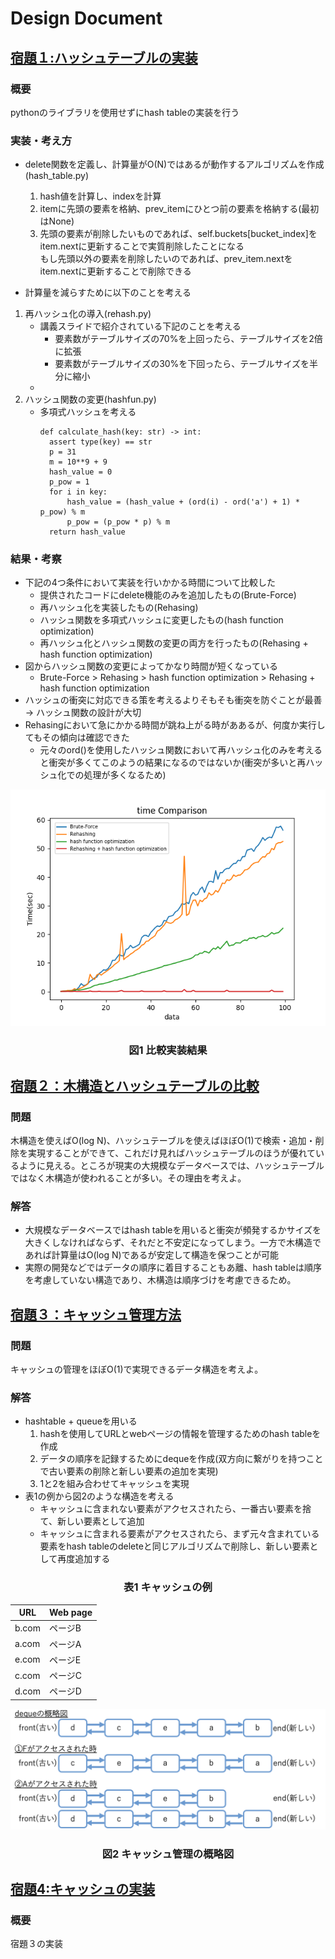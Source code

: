 # Design Document
## <u>宿題１:ハッシュテーブルの実装</u>
### 概要
pythonのライブラリを使用せずにhash tableの実装を行う

### 実装・考え方
- delete関数を定義し、計算量がO(N)ではあるが動作するアルゴリズムを作成(hash_table.py)
  1. hash値を計算し、indexを計算
  2. itemに先頭の要素を格納、prev_itemにひとつ前の要素を格納する(最初はNone)
  3. 先頭の要素が削除したいものであれば、self.buckets[bucket_index]をitem.nextに更新することで実質削除したことになる<br>
  もし先頭以外の要素を削除したいのであれば、prev_item.nextをitem.nextに更新することで削除できる
    
- 計算量を減らすために以下のことを考える
1. 再ハッシュ化の導入(rehash.py)
    - 講義スライドで紹介されている下記のことを考える
      - 要素数がテーブルサイズの70%を上回ったら、テーブルサイズを2倍に拡張
      - 要素数がテーブルサイズの30%を下回ったら、テーブルサイズを半分に縮小
    - 
2. ハッシュ関数の変更(hashfun.py)
    - 多項式ハッシュを考える
      ```
      def calculate_hash(key: str) -> int:
        assert type(key) == str
        p = 31
        m = 10**9 + 9
        hash_value = 0
        p_pow = 1
        for i in key:
            hash_value = (hash_value + (ord(i) - ord('a') + 1) * p_pow) % m
            p_pow = (p_pow * p) % m
        return hash_value
      ```

### 結果・考察
- 下記の4つ条件において実装を行いかかる時間について比較した
  - 提供されたコードにdelete機能のみを追加したもの(Brute-Force)
  - 再ハッシュ化を実装したもの(Rehasing)
  - ハッシュ関数を多項式ハッシュに変更したもの(hash function optimization)
  - 再ハッシュ化とハッシュ関数の変更の両方を行ったもの(Rehasing + hash function optimization)
- 図からハッシュ関数の変更によってかなり時間が短くなっている
  - Brute-Force > Rehasing > hash function optimization > Rehasing + hash function optimization
- ハッシュの衝突に対応できる策を考えるよりそもそも衝突を防ぐことが最善 -> ハッシュ関数の設計が大切
- Rehasingにおいて急にかかる時間が跳ね上がる時がああるが、何度か実行してもその傾向は確認できた
  - 元々のord()を使用したハッシュ関数において再ハッシュ化のみを考えると衝突が多くてこのようの結果になるのではないか(衝突が多いと再ハッシュ化での処理が多くなるため)

<p align="center">
  <img src="./homework_1/img/hash_table.png"> 
  <h3 style="text-align:center;">図1 比較実装結果</h3> 
</p>


## <u>宿題２：木構造とハッシュテーブルの比較</u>
### 問題
木構造を使えばO(log N)、ハッシュテーブルを使えばほぼO(1)で検索・追加・削除を実現することができて、これだけ見ればハッシュテーブルのほうが優れているように見える。ところが現実の大規模なデータベースでは、ハッシュテーブルではなく木構造が使われることが多い。その理由を考えよ。
### 解答
- 大規模なデータベースではhash tableを用いると衝突が頻発するかサイズを大きくしなければならず、それだと不安定になってしまう。一方で木構造であれば計算量はO(log N)であるが安定して構造を保つことが可能
- 実際の開発などではデータの順序に着目することもあ離、hash tableは順序を考慮していない構造であり、木構造は順序づけを考慮できるため。

## <u>宿題３：キャッシュ管理方法</u>
### 問題
キャッシュの管理をほぼO(1)で実現できるデータ構造を考えよ。
### 解答
- hashtable + queueを用いる
  1. hashを使用してURLとwebページの情報を管理するためのhash tableを作成
  2. データの順序を記録するためにdequeを作成(双方向に繋がりを持つことで古い要素の削除と新しい要素の追加を実現)
  3. 1と2を組み合わせてキャッシュを実現
- 表1の例から図2のような構造を考える
  - キャッシュに含まれない要素がアクセスされたら、一番古い要素を捨て、新しい要素として追加
  - キャッシュに含まれる要素がアクセスされたら、まず元々含まれている要素をhash tableのdeleteと同じアルゴリズムで削除し、新しい要素として再度追加する


<h3 align="center">表1 キャッシュの例</h3>
<p align="center">
  <table>
    <thead>
      <tr>
        <th>URL</th>
        <th>Web page</th>
      </tr>
    </thead>
    <tbody>
      <tr>
        <td>b.com</td>
        <td>ページB</td>
      </tr>
      <tr>
        <td>a.com</td>
        <td>ページA</td>
      </tr>
      <tr>
        <td>e.com</td>
        <td>ページE</td>
      </tr>
      <tr>
        <td>c.com</td>
        <td>ページC</td>
      </tr>
      <tr>
        <td>d.com</td>
        <td>ページD</td>
      </tr>
    </tbody>
  </table>
</p>


<p align="center">
  <img src="./homework_3/img/deque.png">  
</p>
  <h3 align="center">図2 キャッシュ管理の概略図</h3>


## <u>宿題4:キャッシュの実装</u>
### 概要　
宿題３の実装


